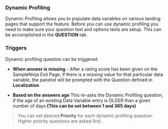 ### Dynamic Profiling

Dynamic Profiling allows you to populate data variables on various landing pages that support the feature. Before you can use dynamic profiling you need to make sure your question text and options texts are setup. This can be accomplished in the **QUESTION** tab.

### Triggers

Dynamic profiling question can be triggered:

- **When answer is missing** - After a rating score has been given on the SampleNinja Exit Page, if there is a missing value for that particular data variable, the panelist will be prompted with the Question defined in **Localization**

- **Based on the answers age** This re-asks the Dynamic Profiling question, if the age of an existing Data Variable entry is OLDER than a given number of days **(This can be set between 1 and 365 days)**

> You can set desired **Priority** for each dynamic profiling question. Higher priority questions are asked first.
